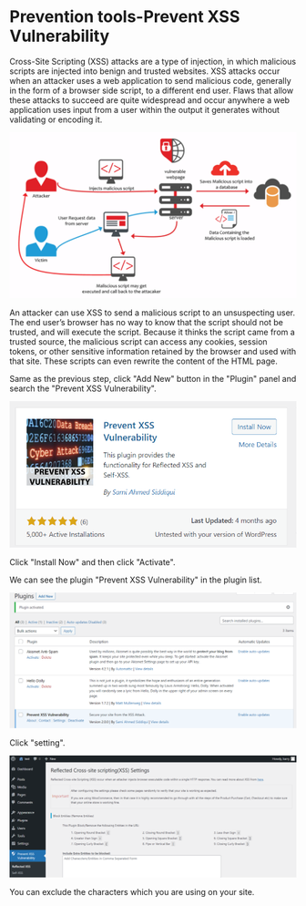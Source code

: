 # Prevention tools-Prevent XSS Vulnerability


Cross-Site Scripting (XSS) attacks are a type of injection, in which malicious scripts are injected into benign and trusted websites. XSS attacks occur when an attacker uses a web application to send malicious code, generally in the form of a browser side script, to a different end user. Flaws that allow these attacks to succeed are quite widespread and occur anywhere a web application uses input from a user within the output it generates without validating or encoding it.

![XSS_attack](https://github.com/joey1136/katacoda-scenarios/blob/main/Area-B/images/xss_attack.PNG?raw=true)

An attacker can use XSS to send a malicious script to an unsuspecting user. The end user’s browser has no way to know that the script should not be trusted, and will execute the script. Because it thinks the script came from a trusted source, the malicious script can access any cookies, session tokens, or other sensitive information retained by the browser and used with that site. These scripts can even rewrite the content of the HTML page.


Same as the previous step, click "Add New" button in the "Plugin" panel and search the "Prevent XSS Vulnerability".

![XSS_plugin](https://github.com/joey1136/katacoda-scenarios/blob/main/Area-B/images/xss_plugin.PNG?raw=true)

Click "Install Now" and then click "Activate".

We can see the plugin "Prevent XSS Vulnerability" in the plugin list.

![xss_plugin_list](https://github.com/joey1136/katacoda-scenarios/blob/main/Area-B/images/xss_plugin_list.PNG?raw=true)

Click "setting".

![xss_setting](https://github.com/joey1136/katacoda-scenarios/blob/main/Area-B/images/xss_setting.PNG?raw=true)

You can exclude the characters which you are using on your site.

